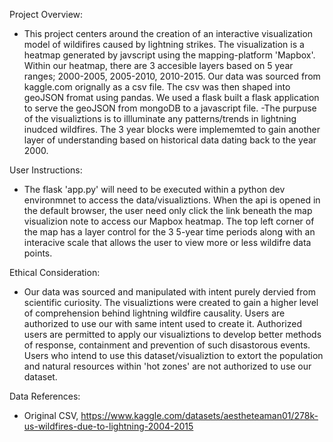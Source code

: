 Project Overview:
- This project centers around the creation of an interactive visualization model of wildifires caused by lightning strikes.  The visualization is a heatmap generated by javscript using the mapping-platform 'Mapbox'.  Within our heatmap, there are 3 accesible layers based on 5 year ranges; 2000-2005, 2005-2010, 2010-2015.  Our data was sourced from kaggle.com orignally as a csv file.  The csv was then shaped into geoJSON fromat using pandas.  We used a flask built a flask application to serve the geoJSON from mongoDB to a javascript file.
-The purpuse of the visualiztions is to illluminate any patterns/trends in lightning inudced wildfires.  The 3 year blocks were implememted to gain another layer of understanding based on historical data dating back to the year 2000.

User Instructions:
- The flask 'app.py' will need to be executed within a python dev environmnet to access the data/visualiztions.  When the api is opened in the default browser, the user need only click the link beneath the map visualizion note to access our Mapbox heatmap. The top left corner of the map has a layer control for the 3 5-year time periods along with an interacive scale that allows the user to view more or less wildifre data points.

Ethical Consideration:
- Our data was sourced and manipulated with intent purely dervied from scientific curiosity.  The visualiztions were created to gain a higher level of comprehension behind lightning wildfire causality.  Users are authorized to use our with same intent used to create it.  Authorized users are permitted to apply our visualiztions to develop better methods of response, containment and prevention of such disastorous events.  Users who intend to use this dataset/visualiztion to extort the population and natural resources within 'hot zones' are not authorized to use our dataset.

Data References:
- Original CSV, https://www.kaggle.com/datasets/aestheteaman01/278k-us-wildfires-due-to-lightning-2004-2015
